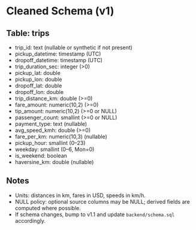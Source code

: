 # Cleaned Schema (v1)

## Table: trips
- trip_id: text (nullable or synthetic if not present)
- pickup_datetime: timestamp (UTC)
- dropoff_datetime: timestamp (UTC)
- trip_duration_sec: integer (>0)
- pickup_lat: double
- pickup_lon: double
- dropoff_lat: double
- dropoff_lon: double
- trip_distance_km: double (>=0)
- fare_amount: numeric(10,2) (>=0)
- tip_amount: numeric(10,2) (>=0 or NULL)
- passenger_count: smallint (>=0 or NULL)
- payment_type: text (nullable)
- avg_speed_kmh: double (>=0)
- fare_per_km: numeric(10,3) (nullable)
- pickup_hour: smallint (0–23)
- weekday: smallint (0–6, Mon=0)
- is_weekend: boolean
- haversine_km: double (nullable)

## Notes
- Units: distances in km, fares in USD, speeds in km/h.
- NULL policy: optional source columns may be NULL; derived fields are computed where possible.
- If schema changes, bump to v1.1 and update `backend/schema.sql` accordingly.
